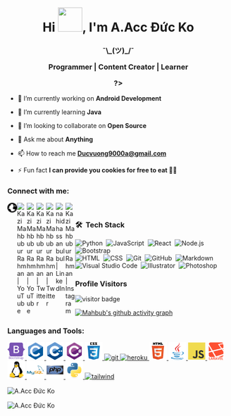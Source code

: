 <h1 align="center">Hi <img src="https://github.com/Ducvuong9000a/Ducvuong9000a/blob/main/Wave.gif" height="55px" width="55px">, I'm A.Acc Đức Ko</h1>
<h3 align="center">¯\_(ツ)_/¯

Programmer | Content Creator | Learner

?></h3>

- 🔭 I’m currently working on **Android Development**

- 🌱 I’m currently learning **Java**

- 👯 I’m looking to collaborate on **Open Source**

- 💬 Ask me about **Anything**

- 📫 How to reach me **Ducvuong9000a@gmail.com**

- ⚡ Fun fact **I can provide you cookies for free to eat 🍪😂**

### Connect with me:

[<img align="left" alt="TechHelpBD.com" width="22px" src="https://raw.githubusercontent.com/iconic/open-iconic/master/svg/globe.svg" />][website]
[<img align="left" alt="Kazi Mahbubur Rahman | YouTube" width="22px" src="https://cdn-icons-png.flaticon.com/512/124/124010.png" />][facebook]
[<img align="left" alt="Kazi Mahbubur Rahman | YouTube" width="22px" src="https://cdn.jsdelivr.net/npm/simple-icons@v3/icons/youtube.svg" />][youtube]
[<img align="left" alt="Kazi Mahbubur Rahman | Twitter" width="22px" src="https://cdn.jsdelivr.net/npm/simple-icons@v3/icons/twitter.svg" />][twitter]
[<img align="left" alt="Kazi Mahbubur Rahman | Twitter" width="22px" src="https://cdn-icons-png.flaticon.com/512/906/906377.png" />][telegram]
[<img align="left" alt="nahidhassanbulbul | LinkedIn" width="22px" src="https://cdn.jsdelivr.net/npm/simple-icons@v3/icons/linkedin.svg" />][linkedin]
[<img align="left" alt="Kazi Mahbubur Rahman | Instagram" width="22px" src="https://cdn.jsdelivr.net/npm/simple-icons@v3/icons/instagram.svg" />][instagram]

<br />

### 🛠 &nbsp;Tech Stack

![Python](https://img.shields.io/badge/-Python-05122A?style=flat&logo=python)&nbsp;
![JavaScript](https://img.shields.io/badge/-JavaScript-05122A?style=flat&logo=javascript)&nbsp;
![React](https://img.shields.io/badge/-React-05122A?style=flat&logo=react)&nbsp;
![Node.js](https://img.shields.io/badge/-Node.js-05122A?style=flat&logo=node.js)&nbsp;
![Bootstrap](https://img.shields.io/badge/-Bootstrap-05122A?style=flat&logo=bootstrap&logoColor=563D7C)\
![HTML](https://img.shields.io/badge/-HTML-05122A?style=flat&logo=HTML5)&nbsp;
![CSS](https://img.shields.io/badge/-CSS-05122A?style=flat&logo=CSS3&logoColor=1572B6)&nbsp;
![Git](https://img.shields.io/badge/-Git-05122A?style=flat&logo=git)&nbsp;
![GitHub](https://img.shields.io/badge/-GitHub-05122A?style=flat&logo=github)&nbsp;
![Markdown](https://img.shields.io/badge/-Markdown-05122A?style=flat&logo=markdown)\
![Visual Studio Code](https://img.shields.io/badge/-Visual%20Studio%20Code-05122A?style=flat&logo=visual-studio-code&logoColor=007ACC)&nbsp;
![Illustrator](https://img.shields.io/badge/-Illustrator-05122A?style=flat&logo=adobe-illustrator)&nbsp;
![Photoshop](https://img.shields.io/badge/-Photoshop-05122A?style=flat&logo=adobe-photoshop)&nbsp;
<br />
### Profile Visitors 
![visitor badge](https://visitor-badge.glitch.me/badge?page_id=NoobMahbub.visitor-badge&left_color=blue&right_color=yellow)
<br />

[![Mahbub's github activity graph](https://activity-graph.herokuapp.com/graph?username=NoobMahbub&bg_color=ffffff&color=777777&line=ff5200&point=1adbce&area=true&hide_border=true)](https://github.com/NoobMahbub/github-readme-activity-graph)


<h3 align="left">Languages and Tools:</h3>
<p align="left"> <a href="https://getbootstrap.com" target="_blank"> <img src="https://raw.githubusercontent.com/devicons/devicon/master/icons/bootstrap/bootstrap-plain-wordmark.svg" alt="bootstrap" width="40" height="40"/> </a> <a href="https://www.cprogramming.com/" target="_blank"> <img src="https://raw.githubusercontent.com/devicons/devicon/master/icons/c/c-original.svg" alt="c" width="40" height="40"/> </a> <a href="https://www.w3schools.com/cpp/" target="_blank"> <img src="https://raw.githubusercontent.com/devicons/devicon/master/icons/cplusplus/cplusplus-original.svg" alt="cplusplus" width="40" height="40"/> </a> <a href="https://www.w3schools.com/cs/" target="_blank"> <img src="https://raw.githubusercontent.com/devicons/devicon/master/icons/csharp/csharp-original.svg" alt="csharp" width="40" height="40"/> </a> <a href="https://www.w3schools.com/css/" target="_blank"> <img src="https://raw.githubusercontent.com/devicons/devicon/master/icons/css3/css3-original-wordmark.svg" alt="css3" width="40" height="40"/> </a> <a href="https://git-scm.com/" target="_blank"> <img src="https://www.vectorlogo.zone/logos/git-scm/git-scm-icon.svg" alt="git" width="40" height="40"/> </a> <a href="https://heroku.com" target="_blank"> <img src="https://www.vectorlogo.zone/logos/heroku/heroku-icon.svg" alt="heroku" width="40" height="40"/> </a> <a href="https://www.w3.org/html/" target="_blank"> <img src="https://raw.githubusercontent.com/devicons/devicon/master/icons/html5/html5-original-wordmark.svg" alt="html5" width="40" height="40"/> </a> <a href="https://www.java.com" target="_blank"> <img src="https://raw.githubusercontent.com/devicons/devicon/master/icons/java/java-original.svg" alt="java" width="40" height="40"/> </a> <a href="https://developer.mozilla.org/en-US/docs/Web/JavaScript" target="_blank"> <img src="https://raw.githubusercontent.com/devicons/devicon/master/icons/javascript/javascript-original.svg" alt="javascript" width="40" height="40"/> </a> <a href="https://laravel.com/" target="_blank"> <img src="https://raw.githubusercontent.com/devicons/devicon/master/icons/laravel/laravel-plain-wordmark.svg" alt="laravel" width="40" height="40"/> </a> <a href="https://www.linux.org/" target="_blank"> <img src="https://raw.githubusercontent.com/devicons/devicon/master/icons/linux/linux-original.svg" alt="linux" width="40" height="40"/> </a> <a href="https://www.mysql.com/" target="_blank"> <img src="https://raw.githubusercontent.com/devicons/devicon/master/icons/mysql/mysql-original-wordmark.svg" alt="mysql" width="40" height="40"/> </a> <a href="https://www.php.net" target="_blank"> <img src="https://raw.githubusercontent.com/devicons/devicon/master/icons/php/php-original.svg" alt="php" width="40" height="40"/> </a> <a href="https://www.python.org" target="_blank"> <img src="https://raw.githubusercontent.com/devicons/devicon/master/icons/python/python-original.svg" alt="python" width="40" height="40"/> </a> <a href="https://tailwindcss.com/" target="_blank"> <img src="https://www.vectorlogo.zone/logos/tailwindcss/tailwindcss-icon.svg" alt="tailwind" width="40" height="40"/> </a> </p>

<p><img width="494" align="center" src="https://github-readme-stats.vercel.app/api/top-langs?username=NoobMahbub&show_icons=true&locale=en&layout=compact" alt="A.Acc Đức Ko" /></p>

<p><img align="center" src="https://github-readme-stats.vercel.app/api?username=NoobMahbub&show_icons=true&locale=en" alt="A.Acc Đức Ko" /></p>

[website]: https://TechHelpBD.com
[facebook]: https://facebook.com/MahbubDev
[twitter]: https://twitter.com/mahbubdev
[youtube]: https://youtube.com/TechHelpBangladesh
[instagram]: https://instagram.com/mahbubdev/
[linkedin]: https://linkedin.com/in/mahbubdev
[telegram]: https://t.me/TechHelpBangladesh
